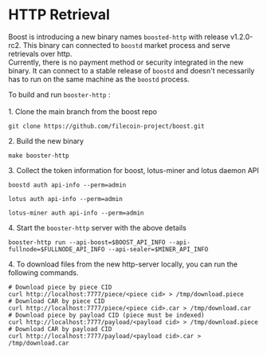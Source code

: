 # HTTP Retrieval

Boost is introducing a new binary names `boosted-http` with release v1.2.0-rc2. This binary can connected to `boostd` market process and serve retrievals over http. \
Currently, there is no payment method or security integrated in the new binary. It can connect to a stable release of `boostd` and doesn't necessarily has to run on the same machine as the `boostd` process.

To build and run `booster-http` :\
\
1\. Clone the main branch from the boost repo

```
git clone https://github.com/filecoin-project/boost.git
```

2\. Build the new binary

```
make booster-http
```

3\. Collect the token information for boost, lotus-miner and lotus daemon API

```
boostd auth api-info --perm=admin
```

```
lotus auth api-info --perm=admin
```

```
lotus-miner auth api-info --perm=admin
```

4\. Start the `booster-http` server with the above details

```
booster-http run --api-boost=$BOOST_API_INFO --api-fullnode=$FULLNODE_API_INFO --api-sealer=$MINER_API_INFO
```

4\. To download files from the new http-server locally, you can run the following commands.

```
# Download piece by piece CID
curl http://localhost:7777/piece/<piece cid> > /tmp/download.piece
# Download CAR by piece CID
curl http://localhost:7777/piece/<piece cid>.car > /tmp/download.car
# Download piece by payload CID (piece must be indexed)
curl http://localhost:7777/payload/<payload cid> > /tmp/download.piece
# Download CAR by payload CID
curl http://localhost:7777/payload/<payload cid>.car > /tmp/download.car
```
